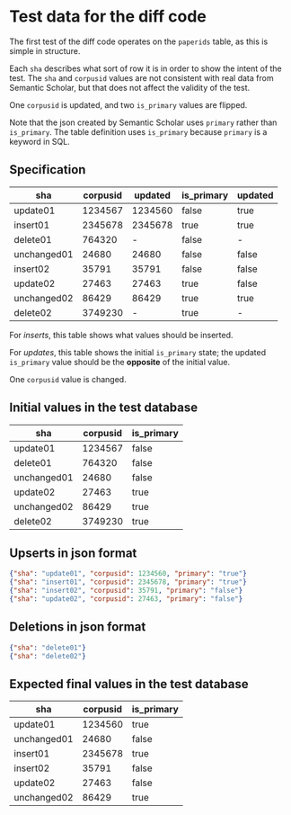 # Test data for the diff code

The first test of the diff code operates on the `paperids` table, as this is simple in structure.

Each `sha` describes what sort of row it is in order to show the intent of the test. 
The `sha` and `corpusid` values are not consistent with real data from Semantic Scholar,
but that does not affect the validity of the test.

One `corpusid` is updated, and two `is_primary` values are flipped.

Note that the json created by Semantic Scholar uses `primary` rather than `is_primary`.
The table definition uses `is_primary` because `primary` is
a keyword in SQL.


## Specification

| sha         | corpusid | updated | is_primary | updated |
| ----------- | -------- |---------|------------|---------|
| update01    | 1234567  | 1234560 | false      | true    |
| insert01    | 2345678  | 2345678 | true       | true    |
| delete01    | 764320   | -       | false      | -       |
| unchanged01 | 24680    | 24680   | false      | false   |
| insert02    | 35791    | 35791   | false      | false   |
| update02    | 27463    | 27463   | true       | false   |
| unchanged02 | 86429    | 86429   | true       | true    |
| delete02    | 3749230  | -       | true       | -       |

For *inserts*, this table shows what values should be inserted.

For *updates*, this table shows the initial `is_primary` state;
the updated `is_primary` value should be the **opposite** of
the initial value.

One `corpusid` value is changed.

## Initial values in the test database

| sha         | corpusid | is_primary |
|-------------|----------|------------|
| update01    | 1234567  | false      |
| delete01    | 764320   | false      |
| unchanged01 | 24680    | false      |
| update02    | 27463    | true       |
| unchanged02 | 86429    | true       |
| delete02    | 3749230  | true       |

## Upserts in json format

```json
{"sha": "update01", "corpusid": 1234560, "primary": "true"}
{"sha": "insert01", "corpusid": 2345678, "primary": "true"}
{"sha": "insert02", "corpusid": 35791, "primary": "false"}
{"sha": "update02", "corpusid": 27463, "primary": "false"}
```

## Deletions in json format

```json
{"sha": "delete01"}
{"sha": "delete02"}
```

## Expected final values in the test database

|      sha      | corpusid | is_primary |
| ------------- |----------| ---------- |
|  update01     | 1234560  | true       |
|  unchanged01  | 24680    | false      |
|  insert01     | 2345678  | true       |
|  insert02     | 35791    | false      |
|  update02     | 27463    | false      |
|  unchanged02  | 86429    | true       |
